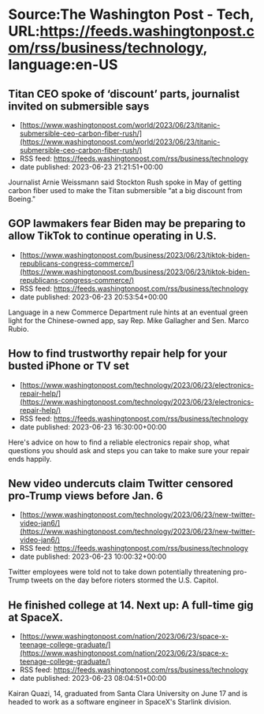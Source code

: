 # Source:The Washington Post - Tech, URL:https://feeds.washingtonpost.com/rss/business/technology, language:en-US

## Titan CEO spoke of ‘discount’ parts, journalist invited on submersible says
 - [https://www.washingtonpost.com/world/2023/06/23/titanic-submersible-ceo-carbon-fiber-rush/](https://www.washingtonpost.com/world/2023/06/23/titanic-submersible-ceo-carbon-fiber-rush/)
 - RSS feed: https://feeds.washingtonpost.com/rss/business/technology
 - date published: 2023-06-23 21:21:51+00:00

Journalist Arnie Weissmann said Stockton Rush spoke in May of getting carbon fiber used to make the Titan submersible “at a big discount from Boeing."

## GOP lawmakers fear Biden may be preparing to allow TikTok to continue operating in U.S.
 - [https://www.washingtonpost.com/business/2023/06/23/tiktok-biden-republicans-congress-commerce/](https://www.washingtonpost.com/business/2023/06/23/tiktok-biden-republicans-congress-commerce/)
 - RSS feed: https://feeds.washingtonpost.com/rss/business/technology
 - date published: 2023-06-23 20:53:54+00:00

Language in a new Commerce Department rule hints at an eventual green light for the Chinese-owned app, say Rep. Mike Gallagher and Sen. Marco Rubio.

## How to find trustworthy repair help for your busted iPhone or TV set
 - [https://www.washingtonpost.com/technology/2023/06/23/electronics-repair-help/](https://www.washingtonpost.com/technology/2023/06/23/electronics-repair-help/)
 - RSS feed: https://feeds.washingtonpost.com/rss/business/technology
 - date published: 2023-06-23 16:30:00+00:00

Here's advice on how to find a reliable electronics repair shop, what questions you should ask and steps you can take to make sure your repair ends happily.

## New video undercuts claim Twitter censored pro-Trump views before Jan. 6
 - [https://www.washingtonpost.com/technology/2023/06/23/new-twitter-video-jan6/](https://www.washingtonpost.com/technology/2023/06/23/new-twitter-video-jan6/)
 - RSS feed: https://feeds.washingtonpost.com/rss/business/technology
 - date published: 2023-06-23 10:00:32+00:00

Twitter employees were told not to take down potentially threatening pro-Trump tweets on the day before rioters stormed the U.S. Capitol.

## He finished college at 14. Next up: A full-time gig at SpaceX.
 - [https://www.washingtonpost.com/nation/2023/06/23/space-x-teenage-college-graduate/](https://www.washingtonpost.com/nation/2023/06/23/space-x-teenage-college-graduate/)
 - RSS feed: https://feeds.washingtonpost.com/rss/business/technology
 - date published: 2023-06-23 08:04:51+00:00

Kairan Quazi, 14, graduated from Santa Clara University on June 17 and is headed to work as a software engineer in SpaceX's Starlink division.

